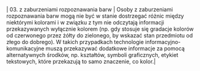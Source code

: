 | 03. z&nbsp;zaburzeniami rozpoznawania barw | Osoby z zaburzeniami rozpoznawania barw mogą nie być w&nbsp;stanie dostrzegać różnic między niektórymi kolorami i&nbsp;w&nbsp;związku z&nbsp;tym nie odczytają informacji przekazywanych wyłącznie kolorem (np. gdy stosuje się gradacje kolorów od czerwonego przez żółty do zielonego, by wskazać stan przedmiotu od złego do dobrego). W takich przypadkach technologie informacyjno-komunikacyjne muszą przekazywać dodatkowe informacje za pomocą alternatywnych środków, np. kształtów, symboli graficznych, etykiet tekstowych, które przekazują to samo znaczenie, co kolor.|